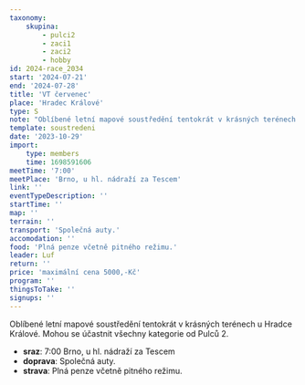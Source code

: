 ```yaml
---
taxonomy:
    skupina:
        - pulci2
        - zaci1
        - zaci2
        - hobby
id: 2024-race_2034
start: '2024-07-21'
end: '2024-07-28'
title: 'VT červenec'
place: 'Hradec Králové'
type: S
note: "Oblíbené letní mapové soustředění tentokrát v krásných terénech u Hradce Králové.\r\nMohou se účastnit všechny kategorie od Pulců 2."
template: soustredeni
date: '2023-10-29'
import:
    type: members
    time: 1698591606
meetTime: '7:00'
meetPlace: 'Brno, u hl. nádraží za Tescem'
link: ''
eventTypeDescription: ''
startTime: ''
map: ''
terrain: ''
transport: 'Společná auty.'
accomodation: ''
food: 'Plná penze včetně pitného režimu.'
leader: Luf
return: ''
price: 'maximální cena 5000,-Kč'
program: ''
thingsToTake: ''
signups: ''
---
```


Oblíbené letní mapové soustředění tentokrát v krásných terénech u Hradce Králové.
Mohou se účastnit všechny kategorie od Pulců 2.
* **sraz**: 7:00 Brno, u hl. nádraží za Tescem
* **doprava**: Společná auty.
* **strava**: Plná penze včetně pitného režimu.
